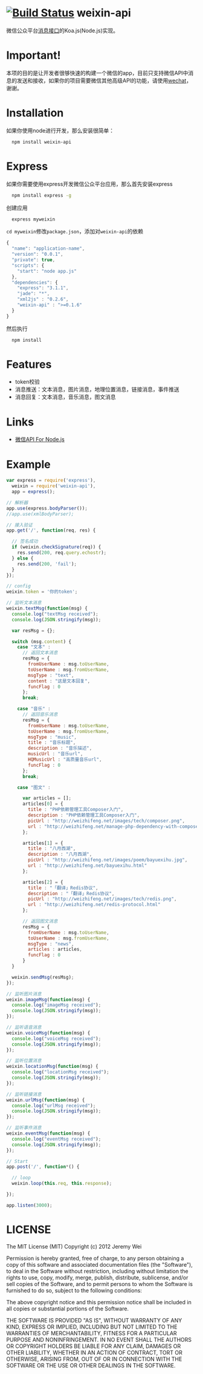 [![Build Status](https://travis-ci.org/JeremyWei/weixin_api.png)](https://travis-ci.org/JeremyWei/weixin_api)
weixin-api
==========

微信公众平台[消息接口](http://mp.weixin.qq.com/wiki/index.php?title=%E6%B6%88%E6%81%AF%E6%8E%A5%E5%8F%A3%E6%8C%87%E5%8D%97)的Koa.js(Node.js)实现。

Important!
===========
本项的目的是让开发者很够快速的构建一个微信的app，目前只支持微信API中消息的发送和接收，如果你的项目需要微信其他高级API的功能，请使用[wechat](https://github.com/node-webot/wechat)，谢谢。

Installation
===========

如果你使用node进行开发，那么安装很简单：
```bash
  npm install weixin-api
```

Express
===========

如果你需要使用express开发微信公众平台应用，那么首先安装express
```bash
  npm install express -g
```

创建应用
```bash
  express myweixin
```

`cd myweixin`修改`package.json`，添加对`weixin-api`的依赖

```javascript
{
  "name": "application-name",
  "version": "0.0.1",
  "private": true,
  "scripts": {
    "start": "node app.js"
  },
  "dependencies": {
    "express": "3.1.1",
    "jade": "*",
    "xml2js" : "0.2.6",
    "weixin-api" : ">=0.1.6"
  }
}
```

然后执行
```bash
  npm install
```

Features
===========
* token校验
* 消息推送：文本消息，图片消息，地理位置消息，链接消息，事件推送
* 消息回复：文本消息，音乐消息，图文消息

Links
===========

* [微信API For Node.js](http://weizhifeng.net/weixin-with-node.js.html)

Example
===========

```javascript
var express = require('express'),
  weixin = require('weixin-api'),
  app = express();

// 解析器
app.use(express.bodyParser());
//app.use(xmlBodyParser);

// 接入验证
app.get('/', function(req, res) {

  // 签名成功
  if (weixin.checkSignature(req)) {
    res.send(200, req.query.echostr);
  } else {
    res.send(200, 'fail');
  }
});

// config
weixin.token = '你的token';

// 监听文本消息
weixin.textMsg(function(msg) {
  console.log("textMsg received");
  console.log(JSON.stringify(msg));

  var resMsg = {};

  switch (msg.content) {
    case "文本" :
      // 返回文本消息
      resMsg = {
        fromUserName : msg.toUserName,
        toUserName : msg.fromUserName,
        msgType : "text",
        content : "这是文本回复",
        funcFlag : 0
      };
      break;

    case "音乐" :
      // 返回音乐消息
      resMsg = {
        fromUserName : msg.toUserName,
        toUserName : msg.fromUserName,
        msgType : "music",
        title : "音乐标题",
        description : "音乐描述",
        musicUrl : "音乐url",
        HQMusicUrl : "高质量音乐url",
        funcFlag : 0
      };
      break;

    case "图文" :

      var articles = [];
      articles[0] = {
        title : "PHP依赖管理工具Composer入门",
        description : "PHP依赖管理工具Composer入门",
        picUrl : "http://weizhifeng.net/images/tech/composer.png",
        url : "http://weizhifeng.net/manage-php-dependency-with-composer.html"
      };

      articles[1] = {
        title : "八月西湖",
        description : "八月西湖",
        picUrl : "http://weizhifeng.net/images/poem/bayuexihu.jpg",
        url : "http://weizhifeng.net/bayuexihu.html"
      };

      articles[2] = {
        title : "「翻译」Redis协议",
        description : "「翻译」Redis协议",
        picUrl : "http://weizhifeng.net/images/tech/redis.png",
        url : "http://weizhifeng.net/redis-protocol.html"
      };

      // 返回图文消息
      resMsg = {
        fromUserName : msg.toUserName,
        toUserName : msg.fromUserName,
        msgType : "news",
        articles : articles,
        funcFlag : 0
      }
  }

  weixin.sendMsg(resMsg);
});

// 监听图片消息
weixin.imageMsg(function(msg) {
  console.log("imageMsg received");
  console.log(JSON.stringify(msg));
});

// 监听语音消息
weixin.voiceMsg(function(msg) {
  console.log("voiceMsg received");
  console.log(JSON.stringify(msg));
});

// 监听位置消息
weixin.locationMsg(function(msg) {
  console.log("locationMsg received");
  console.log(JSON.stringify(msg));
});

// 监听链接消息
weixin.urlMsg(function(msg) {
  console.log("urlMsg received");
  console.log(JSON.stringify(msg));
});

// 监听事件消息
weixin.eventMsg(function(msg) {
  console.log("eventMsg received");
  console.log(JSON.stringify(msg));
});

// Start
app.post('/', function*() {

  // loop
  weixin.loop(this.req, this.response);

});

app.listen(3000);
```

LICENSE
===========
The MIT License (MIT)
Copyright (c) 2012 Jeremy Wei

Permission is hereby granted, free of charge, to any person obtaining a copy of this software and associated documentation files (the "Software"), to deal in the Software without restriction, including without limitation the rights to use, copy, modify, merge, publish, distribute, sublicense, and/or sell copies of the Software, and to permit persons to whom the Software is furnished to do so, subject to the following conditions:

The above copyright notice and this permission notice shall be included in all copies or substantial portions of the Software.

THE SOFTWARE IS PROVIDED "AS IS", WITHOUT WARRANTY OF ANY KIND, EXPRESS OR IMPLIED, INCLUDING BUT NOT LIMITED TO THE WARRANTIES OF MERCHANTABILITY, FITNESS FOR A PARTICULAR PURPOSE AND NONINFRINGEMENT. IN NO EVENT SHALL THE AUTHORS OR COPYRIGHT HOLDERS BE LIABLE FOR ANY CLAIM, DAMAGES OR OTHER LIABILITY, WHETHER IN AN ACTION OF CONTRACT, TORT OR OTHERWISE, ARISING FROM, OUT OF OR IN CONNECTION WITH THE SOFTWARE OR THE USE OR OTHER DEALINGS IN THE SOFTWARE.

